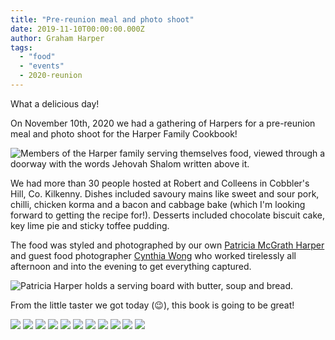 ```yaml
---
title: "Pre-reunion meal and photo shoot"
date: 2019-11-10T00:00:00.000Z
author: Graham Harper
tags:
  - "food"
  - "events"
  - 2020-reunion
---
```


What a delicious day!

On November 10th, 2020 we had a gathering of Harpers for a pre-reunion meal and photo shoot for the Harper Family Cookbook!

![Members of the Harper family serving themselves food, viewed through a doorway with the words Jehovah Shalom written above it.](https://f001.backblazeb2.com/file/harperfamily-media/IMG_1355-683x1024.jpeg)

We had more than 30 people hosted at Robert and Colleens in Cobbler's Hill, Co. Kilkenny. Dishes included savoury mains like sweet and sour pork, chilli, chicken korma and a bacon and cabbage bake (which I'm looking forward to getting the recipe for!). Desserts included chocolate biscuit cake, key lime pie and sticky toffee pudding.

The food was styled and photographed by our own [Patricia McGrath Harper](https://www.facebook.com/patricia.harper.98?fref=gs&__tn__=%2CdK-R-R&eid=ARAKIYKOgWXOwioHkIXawFqipfwfKbhZYyzZ0Lr4l1WRapYAQ5EENuSgmYY2gotltJwYlDYWohtO6jWe&dti=121341441277128&hc_location=group) and guest food photographer [Cynthia Wong](https://www.instagram.com/thetravellingfoodpoet/) who worked tirelessly all afternoon and into the evening to get everything captured.

![Patricia Harper holds a serving board with butter, soup and bread.](https://f001.backblazeb2.com/file/harperfamily-media/IMG_1364-683x1024.jpeg)

From the little taster we got today (😉), this book is going to be great!

[![](https://f001.backblazeb2.com/file/harperfamily-media/IMG_4785-1024x768.jpeg)](https://f001.backblazeb2.com/file/harperfamily-media/IMG_4785-1024x768.jpeg)
[![](https://f001.backblazeb2.com/file/harperfamily-media/IMG_4784-768x1024.jpeg)](https://f001.backblazeb2.com/file/harperfamily-media/IMG_4784-768x1024.jpeg)
[![](https://f001.backblazeb2.com/file/harperfamily-media/IMG_4776-768x1024.jpeg)](https://f001.backblazeb2.com/file/harperfamily-media/IMG_4776-768x1024.jpeg)
[![](https://f001.backblazeb2.com/file/harperfamily-media/IMG_1360-683x1024.jpeg)](https://f001.backblazeb2.com/file/harperfamily-media/IMG_1360-683x1024.jpeg)
[![](https://f001.backblazeb2.com/file/harperfamily-media/IMG_1359-683x1024.jpeg)](https://f001.backblazeb2.com/file/harperfamily-media/IMG_1359-683x1024.jpeg)
[![](https://f001.backblazeb2.com/file/harperfamily-media/IMG_1358-683x1024.jpeg)](https://f001.backblazeb2.com/file/harperfamily-media/IMG_1358-683x1024.jpeg)
[![](https://f001.backblazeb2.com/file/harperfamily-media/IMG_1354-1024x683.jpeg)](https://f001.backblazeb2.com/file/harperfamily-media/IMG_1354-1024x683.jpeg)
[![](https://f001.backblazeb2.com/file/harperfamily-media/IMG_1350-683x1024.jpeg)](https://f001.backblazeb2.com/file/harperfamily-media/IMG_1350-683x1024.jpeg)
[![](https://f001.backblazeb2.com/file/harperfamily-media/IMG_1329-683x1024.jpeg)](https://f001.backblazeb2.com/file/harperfamily-media/IMG_1329-683x1024.jpeg)
[![](https://f001.backblazeb2.com/file/harperfamily-media/IMG_1322-683x1024.jpeg)](https://f001.backblazeb2.com/file/harperfamily-media/IMG_1322-683x1024.jpeg)
[![](https://f001.backblazeb2.com/file/harperfamily-media/IMG_1316-683x1024.jpeg)](https://f001.backblazeb2.com/file/harperfamily-media/IMG_1316-683x1024.jpeg)
